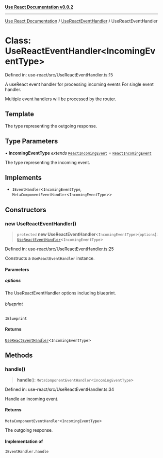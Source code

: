 [**Use React Documentation v0.0.2**](../../README.md)

***

[Use React Documentation](../../modules.md) / [UseReactEventHandler](../README.md) / UseReactEventHandler

# Class: UseReactEventHandler\<IncomingEventType\>

Defined in: use-react/src/UseReactEventHandler.ts:15

A useReact event handler for processing incoming events
For single event handler.

Multiple event handlers will be processed by the router.

## Template

The type representing the outgoing response.

## Type Parameters

• **IncomingEventType** *extends* [`ReactIncomingEvent`](../../declarations/type-aliases/ReactIncomingEvent.md) = [`ReactIncomingEvent`](../../declarations/type-aliases/ReactIncomingEvent.md)

The type representing the incoming event.

## Implements

- `IEventHandler`\<`IncomingEventType`, `MetaComponentEventHandler`\<`IncomingEventType`\>\>

## Constructors

### new UseReactEventHandler()

> `protected` **new UseReactEventHandler**\<`IncomingEventType`\>(`options`): [`UseReactEventHandler`](UseReactEventHandler.md)\<`IncomingEventType`\>

Defined in: use-react/src/UseReactEventHandler.ts:25

Constructs a `UseReactEventHandler` instance.

#### Parameters

##### options

The UseReactEventHandler options including blueprint.

###### blueprint

`IBlueprint`

#### Returns

[`UseReactEventHandler`](UseReactEventHandler.md)\<`IncomingEventType`\>

## Methods

### handle()

> **handle**(): `MetaComponentEventHandler`\<`IncomingEventType`\>

Defined in: use-react/src/UseReactEventHandler.ts:34

Handle an incoming event.

#### Returns

`MetaComponentEventHandler`\<`IncomingEventType`\>

The outgoing response.

#### Implementation of

`IEventHandler.handle`
